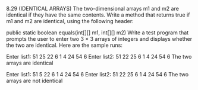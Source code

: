 8.29 (IDENTICAL ARRAYS) The two-dimensional arrays m1 and m2 are identical if they have the same contents. Write a method that returns true if m1 and m2 are identical, using the following header:


public static boolean equals(int[][] m1, int[][] m2)
Write a test program that prompts the user to enter two 
3
×
3
 arrays of integers and displays whether the two are identical. Here are the sample runs:




Enter list1: 51 25 22 6 1 4 24 54 6 
Enter list2: 51 22 25 6 1 4 24 54 6 
The two arrays are identical



Enter list1: 51 5 22 6 1 4 24 54 6 
Enter list2: 51 22 25 6 1 4 24 54 6 
The two arrays are not identical
